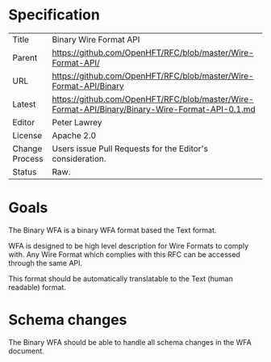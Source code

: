 # Specification

|         |                                                                             |
|:------- | --------------------------------------------------------------------------- |
| Title   | Binary Wire Format API                                                      |
| Parent  | https://github.com/OpenHFT/RFC/blob/master/Wire-Format-API/                 |
| URL     | https://github.com/OpenHFT/RFC/blob/master/Wire-Format-API/Binary           |
| Latest  | https://github.com/OpenHFT/RFC/blob/master/Wire-Format-API/Binary/Binary-Wire-Format-API-0.1.md |
| Editor  | Peter Lawrey                                                                |
| License | Apache 2.0                                                                  |
| Change Process | Users issue Pull Requests for the Editor's consideration.            |
| Status  | Raw.                                                                        |

# Goals
The Binary WFA is a binary WFA format based the Text format.

WFA is designed to be high level description for Wire Formats to comply with.  Any Wire Format which complies with this RFC can be accessed through the same API.

This format should be automatically translatable to the Text (human readable) format.

# Schema changes
The Binary WFA should be able to handle all schema changes in the WFA document.